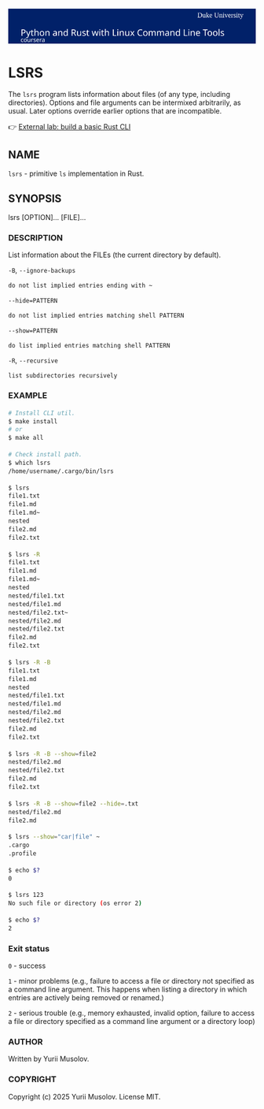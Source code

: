 [![Python and Rust with Linux Command Line Tools](./resources/banner.svg)](https://www.coursera.org/learn/python-rust-linux "Python and Rust with Linux Command Line Tools")

# LSRS

The `lsrs` program lists information about files (of any type, including directories). Options and file arguments can be intermixed arbitrarily, as usual. Later options override earlier options that are incompatible.

👉 [External lab: build a basic Rust CLI](https://www.coursera.org/learn/python-rust-linux/home/module/1)

## NAME

`lsrs` - primitive `ls` implementation in Rust.

## SYNOPSIS

lsrs [OPTION]... [FILE]...

### DESCRIPTION

List information about the FILEs (the current directory by default).

`-B`, `--ignore-backups`

    do not list implied entries ending with ~

`--hide=PATTERN`

    do not list implied entries matching shell PATTERN

`--show=PATTERN`

    do list implied entries matching shell PATTERN

`-R`, `--recursive`

    list subdirectories recursively

### EXAMPLE

```sh
# Install CLI util.
$ make install
# or
$ make all

# Check install path.
$ which lsrs
/home/username/.cargo/bin/lsrs

$ lsrs
file1.txt
file1.md
file1.md~
nested
file2.md
file2.txt

$ lsrs -R
file1.txt
file1.md
file1.md~
nested
nested/file1.txt
nested/file1.md
nested/file2.txt~
nested/file2.md
nested/file2.txt
file2.md
file2.txt

$ lsrs -R -B
file1.txt
file1.md
nested
nested/file1.txt
nested/file1.md
nested/file2.md
nested/file2.txt
file2.md
file2.txt

$ lsrs -R -B --show=file2
nested/file2.md
nested/file2.txt
file2.md
file2.txt

$ lsrs -R -B --show=file2 --hide=.txt
nested/file2.md
file2.md

$ lsrs --show="car|file" ~
.cargo
.profile

$ echo $?
0

$ lsrs 123
No such file or directory (os error 2)

$ echo $?
2

```

### Exit status

`0` - success

`1` - minor problems  (e.g., failure to access a file or directory not
  specified as a command line argument.  This happens when listing a
  directory in which entries are actively being removed or renamed.)

`2` - serious trouble (e.g., memory exhausted, invalid option, failure
  to access a file or directory specified as a command line argument
  or a directory loop)

### AUTHOR

Written by Yurii Musolov.

### COPYRIGHT

Copyright (c) 2025 Yurii Musolov. License MIT.
